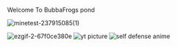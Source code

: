  Welcome To BubbaFrogs pond 

![minetest-237915085(1)](https://user-images.githubusercontent.com/100529581/219967168-c10e4a1e-8d26-4517-b57c-8e4ba950a549.png)



 ![ezgif-2-67f0ce380e](https://user-images.githubusercontent.com/100529581/219967210-667b2471-fb7b-4b64-b197-b651183979bd.gif)  ![yt picture](https://user-images.githubusercontent.com/100529581/219967377-f11b7eca-9a8b-4d38-aad9-6ea21da56e79.jpg) ![self defense anime](https://user-images.githubusercontent.com/100529581/219967415-2cd6f869-00cf-43eb-854a-76b63dd582c0.gif)



